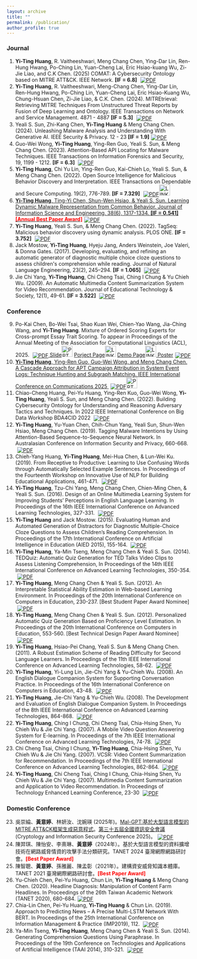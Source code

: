```yaml
---
layout: archive
title: ""
permalink: /publication/
author_profile: true
---
```


<!-- {% if author.googlescholar %}
  You can also find my articles on <u><a href="{{author.googlescholar}}">my Google Scholar profile</a>.</u>
{% endif %}
# Yi-Ting Huang 黃意婷 -->

### Journal
1. **Yi-Ting Huang**, R. Vaitheeshwari, Meng Chang Chen, Ying-Dar Lin, Ren-Hung Hwang, Po-Ching Lin, Yuan-Cheng Lai, Eric Hsiao-kuang Wu, Zi-Jie Liao, and C.K Chen. (2025) COMAT: A Cybersecurity Ontology based on MITRE ATT&CK. IEEE Network. **[IF = 6.8]**  <a href="https://ieeexplore.ieee.org/stamp/stamp.jsp?tp=&arnumber=10972125" target="_blank"><img src="https://img.icons8.com/plasticine/32/pdf.png" alt="PDF" style="vertical-align:middle; margin-left: 5px;" /></a>
2. **Yi-Ting Huang**, R. Vaitheeshwari, Meng-Chang Chen, Ying-Dar Lin, Ren-Hung Hwang, Po-Ching Lin, Yuan-Cheng Lai, Eric Hsiao-Kuang Wu, Chung-Hsuan Chen, Zi-Jie Liao, & C.K. Chen. (2024). MITREtrieval: Retrieving MITRE Techniques From Unstructured Threat Reports by Fusion of Deep Learning and Ontology. IEEE Transactions on Network and Service Management. 4871 - 4887 **[IF = 5.3]** <a href="https://ieeexplore.ieee.org/stamp/stamp.jsp?tp=&arnumber=10539631" target="_blank"><img src="https://img.icons8.com/plasticine/32/pdf.png" alt="PDF" style="vertical-align:middle; margin-left: 5px;" /></a>
3. Yeali S. Sun, Zhi-Kang Chen, **Yi-Ting Huang** & Meng Chang Chen. (2024). Unleashing Malware Analysis and Understanding With Generative AI. IEEE Security & Privacy. 12 - 23 **[IF = 1.9]**<a href="https://ieeexplore.ieee.org/stamp/stamp.jsp?tp=&arnumber=10508482" target="_blank"><img src="https://img.icons8.com/plasticine/32/pdf.png" alt="PDF" style="vertical-align:middle; margin-left: 5px;" /></a>
4. Guo-Wei Wong, **Yi-Ting Huang**, Ying-Ren Guo, Yeali S. Sun, & Meng Chang Chen. (2023). Attention-Based API Locating for Malware Techniques. IEEE Transactions on Information Forensics and Security, 19, 1199 - 1212. **[IF = 6.3]** <a href="https://ieeexplore.ieee.org/stamp/stamp.jsp?tp=&arnumber=10309174" target="_blank"><img src="https://img.icons8.com/plasticine/32/pdf.png" alt="PDF" style="vertical-align:middle; margin-left: 5px;" /></a>
5. **Yi-Ting Huang**, Chi Yu Lin, Ying-Ren Guo, Kai-Chieh Lo, Yeali S. Sun, & Meng Chang Chen. (2022). Open Source Intelligence for Malicious Behavior Discovery and Interpretation. IEEE Transactions on Dependable and Secure Computing. 19(2), 776-789. **[IF = 7.329]** <a href="https://ieeexplore.ieee.org/stamp/stamp.jsp?tp=&arnumber=9566808" target="_blank"><img src="https://img.icons8.com/plasticine/32/pdf.png" alt="PDF" style="vertical-align:middle; margin-left: 5px;" /></a><a href="https://www.mambaplus.tw/" target="_blank"><img width="30" height="30" src="https://img.icons8.com/external-wanicon-lineal-color-wanicon/30/external-link-user-interface-wanicon-lineal-color-wanicon.png" alt="LINK"/>
6. **Yi-Ting Huang**, Ting-Yi Chen, Shun-Wen Hsiao, & Yeali S. Sun. Learning Dynamic Malware Representation from Common Behavior. Journal of Information Science and Engineering, 38(6), 1317-1334. **[IF = 0.541]** <font color="#ff0000"><b>[Annual Best Paper Award]</b></font><a href="https://jise.iis.sinica.edu.tw/JISESearch/fullText?pId=2549&code=86C3E66A6ACF1F5" target="_blank"><img src="https://img.icons8.com/plasticine/32/pdf.png" alt="PDF" style="vertical-align:middle; margin-left: 5px;" /></a>
7. **Yi-Ting Huang**, Yeali S. Sun, & Meng Chang Chen. (2022). TagSeq: Malicious behavior discovery using dynamic analysis. PLOS ONE. **[IF = 3.752]** <a href="https://journals.plos.org/plosone/article?id=10.1371/journal.pone.0263644" target="_blank"><img src="https://img.icons8.com/plasticine/32/pdf.png" alt="PDF" style="vertical-align:middle; margin-left: 5px;" /></a>
8. Jack Mostow, **Yi-Ting Huang**, Hyeju Jang, Anders Weinstein, Joe Valeri, & Donna Gates. (2017). Developing, evaluating, and refining an automatic generator of diagnostic multiple choice cloze questions to assess children's comprehension while reading. Journal of Natural Language Engineering, 23(2), 245–294. **[IF = 1.065]** <a href="https://antslabtw.github.io/files/developing-evaluating-and-refining-an-automatic-generator.pdf" target="_blank"><img src="https://img.icons8.com/plasticine/32/pdf.png" alt="PDF" style="vertical-align:middle; margin-left: 5px;" /></a>
9. Jie Chi Yang, **Yi-Ting Huang**, Chi Cheng Tsai, Ching I Chung & Yu Chieh Wu. (2009). An Automatic Multimedia Content Summarization System for Video Recommendation. Journal of Educational Technology & Society, 12(1), 49-61. **[IF = 3.522]** <a href="https://coralythuang.github.io/files/8_2009_ETS.pdf" target="_blank"><img src="https://img.icons8.com/plasticine/32/pdf.png" alt="PDF" style="vertical-align:middle; margin-left: 5px;" /></a>

### Conference
9.   Po-Kai Chen, Bo-Wei Tsai, Shao Kuan Wei, Chien-Yao Wang, Jia-Ching Wang, and **Yi-Ting Huang**. Mixture of Ordered Scoring Experts for Cross-prompt Essay Trait Scoring. To appear in Proceedings of the Annual Meeting of the Association for Computational Linguistics (ACL), 2025. <a href="" target="_blank"><img src="https://img.icons8.com/plasticine/32/pdf.png" alt="PDF" style="vertical-align:middle; margin-left: 5px;" />
<a href="https://antslabtw.github.io/files/MOOSE_ACL25_slide_YT_v7 (2).pdf" target="_blank">Slide<img width="30" height="30" src="https://img.icons8.com/officexs/30/ppt.png" alt="PPT"/></a>
<a href="https://antslabtw.github.io/MOOSE/" target="_blank">Porject Page<img width="30" height="30" src="https://img.icons8.com/external-wanicon-lineal-color-wanicon/30/external-link-user-interface-wanicon-lineal-color-wanicon.png" alt="LINK"/></a>
<a href="https://ba6905bc1b8a757608.gradio.live/" target="_blank">Demo Page<img width="30" height="30" src="https://img.icons8.com/external-wanicon-lineal-color-wanicon/30/external-link-user-interface-wanicon-lineal-color-wanicon.png" alt="LINK"/>
<a href="https://antslabtw.github.io/files/MOOSE_ACL25_POSTER_YT.pdf" target="_blank">Poster<img src="https://img.icons8.com/plasticine/32/pdf.png" alt="PDF" style="vertical-align:middle; margin-left: 5px;" />
10.  **Yi-Ting Huang**, Ying-Ren Guo, Guo-Wei Wong, and Meng Chang Chen. A Cascade Approach for APT Campaign Attribution in System Event Logs: Technique Hunting and Subgraph Matching. IEEE International Conference on Communications 2025 <a href="https://arxiv.org/pdf/2410.22602" target="_blank"><img src="https://img.icons8.com/plasticine/32/pdf.png" alt="PDF" style="vertical-align:middle; margin-left: 5px;" /></a><a href="https://antslabtw.github.io/files/[ICC]SFM_ythuang_20250609_final.pdf" target="_blank"><img width="30" height="30" src="https://img.icons8.com/officexs/30/ppt.png" alt="PPT"/></a>
11.  Chiao-Cheng Huang, Pei-Yu Huang, Ying-Ren Kuo, Guo-Wei Wong, **Yi-Ting Huang**, Yeali S. Sun, and Meng Chang Chen. (2022). Building Cybersecurity Ontology for Understanding and Reasoning Adversary Tactics and Techniques. In 2022 IEEE International Conference on Big Data Workshop BDA4CID 2022 <a href="https://ieeexplore.ieee.org/stamp/stamp.jsp?tp=&arnumber=10021134" target="_blank"><img src="https://img.icons8.com/plasticine/32/pdf.png" alt="PDF" style="vertical-align:middle; margin-left: 5px;" /></a>
12. **Yi-Ting Huang**, Yu-Yuan Chen, Chih-Chun Yang, Yeali Sun, Shun-Wen Hsiao, Meng Chang Chen. (2019). Tagging Malware Intentions by Using Attention-Based Sequence-to-Sequence Neural Network. In Australasian Conference on Information Security and Privacy, 660-668. <a href="https://antslabtw.github.io/files/TaggingMalwareIntensionsbyUsingAttentionBasedSequencetoSequenceNeuralNetwork-頁面.pdf" target="_blank"><img src="https://img.icons8.com/plasticine/32/pdf.png" alt="PDF" style="vertical-align:middle; margin-left: 5px;" /></a>
13. Chieh-Yang Huang, **Yi-Ting Huang**, Mei-Hua Chen, & Lun-Wei Ku. (2019). From Receptive to Productive: Learning to Use Confusing Words through Automatically Selected Example Sentences. In Proceedings of the Fourteenth Workshop on Innovative Use of NLP for Building Educational Applications, 461-471. <a href="https://aclanthology.org/W19-4447.pdf" target="_blank"><img src="https://img.icons8.com/plasticine/32/pdf.png" alt="PDF" style="vertical-align:middle; margin-left: 5px;" /></a>
14. **Yi-Ting Huang**, Tzu-Chi Yang, Meng Chang Chen, Chien-Ming Chen, & Yeali S. Sun. (2016). Design of an Online Multimedia Learning System for Improving Students’ Perceptions in English Language Learning. In Proceedings of the 16th IEEE International Conference on Advanced Learning Technologies, 327-331. <a href="https://ieeexplore.ieee.org/stamp/stamp.jsp?tp=&arnumber=7756989" target="_blank"><img src="https://img.icons8.com/plasticine/32/pdf.png" alt="PDF" style="vertical-align:middle; margin-left: 5px;" /></a>
15. **Yi-Ting Huang** and Jack Mostow. (2015). Evaluating Human and Automated Generation of Distractors for Diagnostic Multiple-Choice Cloze Questions to Assess Children’s Reading Comprehension. In Proceedings of the 17th International Conference on Artificial Intelligence in Education (AIED 2015), 155-164. <a href="https://link.springer.com/chapter/10.1007/978-3-319-19773-9_16" target="_blank"><img src="https://img.icons8.com/plasticine/32/pdf.png" alt="PDF" style="vertical-align:middle; margin-left: 5px;" /></a>
16. **Yi-Ting Huang**, Ya-Min Tseng, Meng Chang Chen & Yeali S. Sun. (2014). TEDQuiz: Automatic Quiz Generation for TED Talks Video Clips to Assess Listening Comprehension, In Proceedings of the 14th IEEE International Conference on Advanced Learning Technologies, 350-354. <a href="https://ieeexplore.ieee.org/stamp/stamp.jsp?tp=&arnumber=6901478" target="_blank"><img src="https://img.icons8.com/plasticine/32/pdf.png" alt="PDF" style="vertical-align:middle; margin-left: 5px;" /></a>
17. **Yi-Ting Huang**, Meng Chang Chen & Yeali S. Sun. (2012). An Interpretable Statistical Ability Estimation in Web-based Learning Environment. In Proceedings of the 20th International Conference on Computers in Education, 230-237. [Best Student Paper Award Nominee] <a href="" target="_blank"><img src="https://img.icons8.com/plasticine/32/pdf.png" alt="PDF" style="vertical-align:middle; margin-left: 5px;" /></a>
18. **Yi-Ting Huang**, Meng Chang Chen & Yeali S. Sun. (2012). Personalized Automatic Quiz Generation Based on Proficiency Level Estimation. In Proceedings of the 20th International Conference on Computers in Education, 553-560. [Best Technical Design Paper Award Nominee] <a href="https://library.apsce.net/index.php/ICCE/article/view/880/820" target="_blank"><img src="https://img.icons8.com/plasticine/32/pdf.png" alt="PDF" style="vertical-align:middle; margin-left: 5px;" /></a>
19. **Yi-Ting Huang**, Hsiao-Pei Chang, Yeali S. Sun & Meng Chang Chen. (2011). A Robust Estimation Scheme of Reading Difficulty for Second Language Learners. In Proceedings of the 11th IEEE International Conference on Advanced Learning Technologies, 58-62. <a href="https://ieeexplore.ieee.org/stamp/stamp.jsp?tp=&arnumber=5992265" target="_blank"><img src="https://img.icons8.com/plasticine/32/pdf.png" alt="PDF" style="vertical-align:middle; margin-left: 5px;" /></a>
20. **Yi-Ting Huang**, Yi-Lung Lin, Jie-Chi Yang & Yu-Chieh Wu. (2008). An English Dialogue Companion System for Supporting Conversation Practice. In Proceedings of the 16th International Conference on Computers in Education, 43-48. <a href="https://coralythuang.github.io/files/9_2008_ICCE.pdf" target="_blank"><img src="https://img.icons8.com/plasticine/32/pdf.png" alt="PDF" style="vertical-align:middle; margin-left: 5px;" /></a>
21. **Yi-Ting Huang**, Jie-Chi Yang & Yu-Chieh Wu. (2008). The Development and Evaluation of English Dialogue Companion System. In Proceedings of the 8th IEEE International Conference on Advanced Learning Technologies, 864-868. <a href="https://ieeexplore.ieee.org/stamp/stamp.jsp?tp=&arnumber=4561853" target="_blank"><img src="https://img.icons8.com/plasticine/32/pdf.png" alt="PDF" style="vertical-align:middle; margin-left: 5px;" /></a>
22. **Yi-Ting Huang**, Ching I Chung, Chi Cheng Tsai, Chia-Hsing Shen, Yu Chieh Wu & Jie Chi Yang. (2007). A Mobile Video Question Answering System for E-learning. In Proceedings of the 7th IEEE International Conference on Advanced Learning Technologies, 74-78. <a href="https://ieeexplore.ieee.org/stamp/stamp.jsp?tp=&arnumber=4280954" target="_blank"><img src="https://img.icons8.com/plasticine/32/pdf.png" alt="PDF" style="vertical-align:middle; margin-left: 5px;" /></a>
23. Chi Cheng Tsai, Ching I Chung, **Yi-Ting Huang**, Chia-Hsing Shen, Yu Chieh Wu & Jie Chi Yang. (2007). VCSR: Video Content Summarization for Recommendation. In Proceedings of the 7th IEEE International Conference on Advanced Learning Technologies, 862-864. <a href="https://ieeexplore.ieee.org/stamp/stamp.jsp?tp=&arnumber=4281177" target="_blank"><img src="https://img.icons8.com/plasticine/32/pdf.png" alt="PDF" style="vertical-align:middle; margin-left: 5px;" /></a>
24. **Yi-Ting Huang**, Chi Cheng Tsai, Ching I Chung, Chia-Hsing Shen, Yu Chieh Wu & Jie Chi Yang. (2007). Multimedia Content Summarization and Application to Video Recommendation. In Proceedings of Technology Enhanced Learning Conference, 23-30 <a href="https://coralythuang.github.io/files/13_2007__TeLearn.pdf" target="_blank"><img src="https://img.icons8.com/plasticine/32/pdf.png" alt="PDF" style="vertical-align:middle; margin-left: 5px;" /></a>
### Domestic Conference
23. 吳崇綸、**黃意婷**、林妍汝、沈婉瑛 (2025年)。<a href="/images/Mal-GPT.pdf">Mal-GPT:基於大型語言模型的MITRE ATT&CK框架生成惡意程式</a>。<a href="/images/CISC_2025.jpg">第三十五屆全國資訊安全會議</a>(Cryptology and Information Security Conference 2025)。<a href="https://antslabtw.github.io/files/CISC_2025_GeneratedMalware.pdf" target="_blank"><img src="https://img.icons8.com/plasticine/32/pdf.png" alt="PDF" style="vertical-align:middle; margin-left: 5px;" /></a>
24. 陳羿琪、陳怡安、李熹琳、**黃意婷**（2024年）。基於大型語言模型的資料擴增技術在網路威脅情資的攻擊手法分類研究。TANET 2024 臺灣網際網路研討會。<font color="#ff0000"><b>[Best Paper Award]</b></font>
25. 陳智聰、**黃意婷**、孫雅麗、陳孟彰（2021年）。建構資安威脅知識本體庫。TANET 2021 臺灣網際網路研討會。<font color="#ff0000"><b>[Best Paper Award]</b></font>
26. Yu-Chieh Chen, Pei-Yu Huang, Chun Lin, **Yi-Ting Huang** & Meng Chang Chen. (2020). Headline Diagnosis: Manipulation of Content Farm Headlines. In Proceedings of the 26th Taiwan Academic Network (TANET 2020), 680-684.<a href="https://arxiv.org/pdf/2204.11408" target="_blank"><img src="https://img.icons8.com/plasticine/32/pdf.png" alt="PDF" style="vertical-align:middle; margin-left: 5px;" /></a>
27. Chia-Lin Chen, Pei-Yu Huang, **Yi-Ting Huang** & Chun Lin. (2019). Approach to Predicting News – A Precise Multi-LSTM Network With BERT. In Proceedings of the 25th International Conference on Information Management & Practice (IMP2019), 112. <a href="https://arxiv.org/pdf/2204.12093" target="_blank"><img src="https://img.icons8.com/plasticine/32/pdf.png" alt="PDF" style="vertical-align:middle; margin-left: 5px;" /></a>
28. Ya-Min Tseng, **Yi-Ting Huang**, Meng Chang Chen & Yeali S. Sun. (2014). Generating Comprehension Questions Using Paraphrase. In Proceedings of the 19th Conference on Technologies and Applications of Artificial Intelligence (TAAI 2014), 310-321. <a href="https://link.springer.com/chapter/10.1007/978-3-319-13987-6_29" target="_blank"><img src="https://img.icons8.com/plasticine/32/pdf.png" alt="PDF" style="vertical-align:middle; margin-left: 5px;" /></a>

